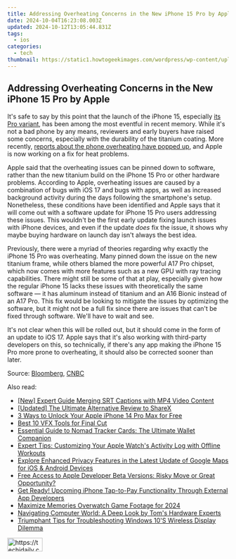 ```yaml
---
title: Addressing Overheating Concerns in the New iPhone 15 Pro by Apple
date: 2024-10-04T16:23:08.003Z
updated: 2024-10-12T13:05:44.831Z
tags:
  - ios
categories:
  - tech
thumbnail: https://static1.howtogeekimages.com/wordpress/wp-content/uploads/2023/09/53213274391_935f69ded3_o.jpg
---
```


## Addressing Overheating Concerns in the New iPhone 15 Pro by Apple

It's safe to say by this point that the launch of the iPhone 15, especially [its Pro variant](https://facebook-video-content.techidaily.com/new-direct-interaction-enhancing-live-broadcasts-with-desktop-share/), has been among the most eventful in recent memory. While it's not a bad phone by any means, reviewers and early buyers have raised some concerns, especially with the durability of the titanium coating. More recently, [reports about the phone overheating have popped up](https://android-location-track.techidaily.com/in-2024-top-6-appsservices-to-trace-any-realme-10t-5g-location-by-mobile-number-drfone-by-drfone-virtual-android/), and Apple is now working on a fix for heat problems.

 Apple said that the overheating issues can be pinned down to software, rather than the new titanium build on the iPhone 15 Pro or other hardware problems. According to Apple, overheating issues are caused by a combination of bugs with iOS 17 and bugs with apps, as well as increased background activity during the days following the smartphone's setup. Nonetheless, these conditions have been identified and Apple says that it will come out with a software update for iPhone 15 Pro users addressing these issues. This wouldn't be the first early update fixing launch issues with iPhone devices, and even if the update _does_ fix the issue, it shows why maybe buying hardware on launch day isn't always the best idea.

 Previously, there were a myriad of theories regarding why exactly the iPhone 15 Pro was overheating. Many pinned down the issue on the new titanium frame, while others blamed the more powerful A17 Pro chipset, which now comes with more features such as a new GPU with ray tracing capabilities. There might still be some of that at play, especially given how the regular iPhone 15 lacks these issues with theoretically the same software — it has aluminum instead of titanium and an A16 Bionic instead of an A17 Pro. This fix would be looking to mitigate the issues by optimizing the software, but it might not be a full fix since there are issues that can't be fixed through software. We'll have to wait and see.

 It's not clear when this will be rolled out, but it should come in the form of an update to iOS 17\. Apple says that it's also working with third-party developers on this, so technically, if there's any app making the iPhone 15 Pro more prone to overheating, it should also be corrected sooner than later.

 Source: [Bloomberg](https://www.bloomberg.com/news/articles/2023-09-30/apple-says-software-behind-iphone-overheating-bug-fix-is-coming), [CNBC](https://www.cnbc.com/2023/09/30/apple-will-issue-a-software-update-to-address-iphone-15-overheating-complaints.html)

<ins class="adsbygoogle"
     style="display:block"
     data-ad-format="autorelaxed"
     data-ad-client="ca-pub-7571918770474297"
     data-ad-slot="1223367746"></ins>

<ins class="adsbygoogle"
     style="display:block"
     data-ad-client="ca-pub-7571918770474297"
     data-ad-slot="8358498916"
     data-ad-format="auto"
     data-full-width-responsive="true"></ins>

<span class="atpl-alsoreadstyle">Also read:</span>
<div><ul>
<li><a href="https://some-techniques.techidaily.com/new-expert-guide-merging-srt-captions-with-mp4-video-content/"><u>[New] Expert Guide Merging SRT Captions with MP4 Video Content</u></a></li>
<li><a href="https://remote-screen-capture.techidaily.com/updated-the-ultimate-alternative-review-to-sharex/"><u>[Updated] The Ultimate Alternative Review to ShareX</u></a></li>
<li><a href="https://sim-unlock.techidaily.com/3-ways-to-unlock-your-apple-iphone-14-pro-max-for-free-by-drfone-ios/"><u>3 Ways to Unlock Your Apple iPhone 14 Pro Max for Free</u></a></li>
<li><a href="https://extra-lessons.techidaily.com/best-10-vfx-tools-for-final-cut/"><u>Best 10 VFX Tools for Final Cut</u></a></li>
<li><a href="https://os-tips.techidaily.com/essential-guide-to-nomad-tracker-cards-the-ultimate-wallet-companion/"><u>Essential Guide to Nomad Tracker Cards: The Ultimate Wallet Companion</u></a></li>
<li><a href="https://os-tips.techidaily.com/expert-tips-customizing-your-apple-watchs-activity-log-with-offline-workouts/"><u>Expert Tips: Customizing Your Apple Watch's Activity Log with Offline Workouts</u></a></li>
<li><a href="https://os-tips.techidaily.com/explore-enhanced-privacy-features-in-the-latest-update-of-google-maps-for-ios-and-android-devices/"><u>Explore Enhanced Privacy Features in the Latest Update of Google Maps for iOS & Android Devices</u></a></li>
<li><a href="https://os-tips.techidaily.com/free-access-to-apple-developer-beta-versions-risky-move-or-great-opportunity/"><u>Free Access to Apple Developer Beta Versions: Risky Move or Great Opportunity?</u></a></li>
<li><a href="https://os-tips.techidaily.com/get-ready-upcoming-iphone-tap-to-pay-functionality-through-external-app-developers/"><u>Get Ready! Upcoming iPhone Tap-to-Pay Functionality Through External App Developers</u></a></li>
<li><a href="https://on-screen-recording.techidaily.com/maximize-memories-overwatch-game-footage-for-2024/"><u>Maximize Memories Overwatch Game Footage for 2024</u></a></li>
<li><a href="https://hardware-tips.techidaily.com/navigating-computer-world-a-deep-look-by-toms-hardware-experts/"><u>Navigating Computer World: A Deep Look by Tom's Hardware Experts</u></a></li>
<li><a href="https://win-howtos.techidaily.com/triumphant-tips-for-troubleshooting-windows-10s-wireless-display-dilemma/"><u>Triumphant Tips for Troubleshooting Windows 10'S Wireless Display Dilemma</u></a></li>
</ul></div>

<!-- affiliate ads begin -->
<a href="https://25home.pxf.io/c/5597632/2148634/16836" target="_top" id="2148634">
  <img src="//a.impactradius-go.com/display-ad/16836-2148634" border="0" alt="https://techidaily.com" width="80" height="31"/>
</a>
<img height="0" width="0" src="https://25home.pxf.io/i/5597632/2148634/16836" style="position:absolute;visibility:hidden;" border="0" />
<!-- affiliate ads end -->

